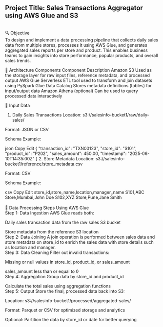<h2>Project Title: Sales Transactions Aggregator using AWS Glue and S3</h2><br>
🔍 Objective<br>
To design and implement a data processing pipeline that collects daily sales data from multiple stores, processes it using AWS Glue, and generates aggregated sales reports per store and product. This enables business teams to gain insights into store performance, popular products, and overall sales trends.<br>

🧱 Architecture Components
Component	Description
Amazon S3	Used as the storage layer for raw input files, reference metadata, and processed output
AWS Glue	Serverless ETL tool used to transform and join datasets using PySpark
Glue Data Catalog	Stores metadata definitions (tables) for input/output data
Amazon Athena (optional)	Can be used to query processed data interactively<br>

📂 Input Data
1. Daily Sales Transactions
Location: s3://salesinfo-bucket1/raw/daily-sales/

Format: JSON or CSV

Schema Example:

json
Copy
Edit
{
  "transaction_id": "TXN00123",
  "store_id": "S101",
  "product_id": "P202",
  "sales_amount": 450.00,
  "timestamp": "2025-06-10T14:35:00Z"
}
2. Store Metadata
Location: s3://salesinfo-bucket1/reference/store_metadata.csv

Format: CSV

Schema Example:

csv
Copy
Edit
store_id,store_name,location,manager_name
S101,ABC Store,Mumbai,John Doe
S102,XYZ Store,Pune,Jane Smith<br><br>
🔄 Data Processing Steps Using AWS Glue<br>
Step 1: Data Ingestion
AWS Glue reads both:

Daily sales transaction data from the raw sales S3 bucket

Store metadata from the reference S3 location
<br>
Step 2: Data Joining
A join operation is performed between sales data and store metadata on store_id to enrich the sales data with store details such as location and manager.
<br>
Step 3: Data Cleaning
Filter out invalid transactions:

Missing or null values in store_id, product_id, or sales_amount

sales_amount less than or equal to 0
<br>
Step 4: Aggregation
Group data by store_id and product_id

Calculate the total sales using aggregation functions
<br>
Step 5: Output
Store the final, processed data back into S3:

Location: s3://salesinfo-bucket1/processed/aggregated-sales/

Format: Parquet or CSV for optimized storage and analytics

Optional: Partition the data by store_id or date for better querying

